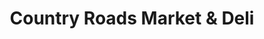 ---
title: "Country Roads Market & Deli"
url: /equinunk/country-roads-market-und-deli/
shop: Lebensmittel
---